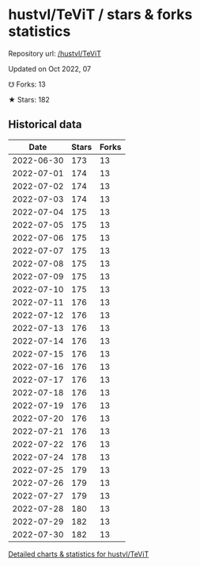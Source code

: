 # hustvl/TeViT / stars & forks statistics

Repository url: [/hustvl/TeViT](https://github.com/hustvl/TeViT)

Updated on Oct 2022, 07

☋ Forks: 13

★ Stars: 182

## Historical data
| Date | Stars | Forks |
|------|-------|-------|
| 2022-06-30 | 173 | 13 | 
| 2022-07-01 | 174 | 13 | 
| 2022-07-02 | 174 | 13 | 
| 2022-07-03 | 174 | 13 | 
| 2022-07-04 | 175 | 13 | 
| 2022-07-05 | 175 | 13 | 
| 2022-07-06 | 175 | 13 | 
| 2022-07-07 | 175 | 13 | 
| 2022-07-08 | 175 | 13 | 
| 2022-07-09 | 175 | 13 | 
| 2022-07-10 | 175 | 13 | 
| 2022-07-11 | 176 | 13 | 
| 2022-07-12 | 176 | 13 | 
| 2022-07-13 | 176 | 13 | 
| 2022-07-14 | 176 | 13 | 
| 2022-07-15 | 176 | 13 | 
| 2022-07-16 | 176 | 13 | 
| 2022-07-17 | 176 | 13 | 
| 2022-07-18 | 176 | 13 | 
| 2022-07-19 | 176 | 13 | 
| 2022-07-20 | 176 | 13 | 
| 2022-07-21 | 176 | 13 | 
| 2022-07-22 | 176 | 13 | 
| 2022-07-24 | 178 | 13 | 
| 2022-07-25 | 179 | 13 | 
| 2022-07-26 | 179 | 13 | 
| 2022-07-27 | 179 | 13 | 
| 2022-07-28 | 180 | 13 | 
| 2022-07-29 | 182 | 13 | 
| 2022-07-30 | 182 | 13 | 


[Detailed charts & statistics for hustvl/TeViT](https://reviewgithub.com/rep/hustvl/TeViT)
